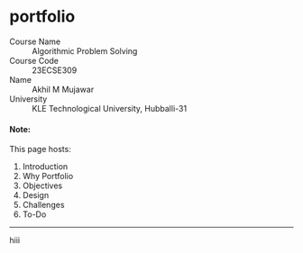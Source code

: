 # portfolio
<dl>
<dt>Course Name</dt>
<dd>Algorithmic Problem Solving</dd>
<dt>Course Code</dt>
<dd>23ECSE309</dd>
<dt>Name</dt>
<dd>Akhil M Mujawar</dd>
<dt>University</dt>
<dd>KLE Technological University, Hubballi-31</dd>
</dl>

#### Note:
This page hosts:

1. Introduction
2. Why Portfolio
3. Objectives
4. Design
5. Challenges
6. To-Do



* * *
hiii
